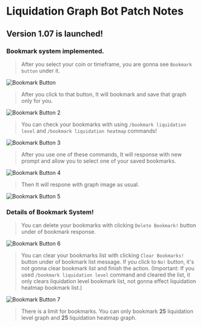 # Liquidation Graph Bot Patch Notes

## Version 1.07 is launched!

### Bookmark system implemented.

> After you select your coin or timeframe, you are gonna see `Bookmark button` under it.

![Bookmark Button](https://cdn.discordapp.com/attachments/469612307836698635/1108535562555637770/image.png)

> After you click to that button, It will bookmark and save that graph only for you.

![Bookmark Button 2](https://media.discordapp.net/attachments/469612307836698635/1108536761774264371/image.png)

> You can check your bookmarks with using `/bookmark liquidation level` and `/bookmark liquidation heatmap` commands! 

![Bookmark Button 3](https://media.discordapp.net/attachments/469612307836698635/1108537505357254757/image.png)

> After you use one of these commands, It will response with new prompt and allow you to select one of your saved bookmarks.

![Bookmark Button 4](https://media.discordapp.net/attachments/469612307836698635/1108537814469070948/image.png)

> Then It will respone with graph image as usual.

![Bookmark Button 5](https://media.discordapp.net/attachments/469612307836698635/1108538352917020722/image.png)

### Details of Bookmark System!

> You can delete your bookmarks with clicking `Delete Bookmark!` button under of bookmark response.

![Bookmark Button 6](https://media.discordapp.net/attachments/469612307836698635/1108538777657417768/image.png)

> You can clear your bookmarks list with clicking `Clear Bookmarks!` button under of bookmark list message. If you click to `No!` button, it's not gonna clear bookmark list and finish the action. (Important: If you used `/bookmark liquidation level` command and cleared the list, it only clears liquidation level bookmark list, not gonna effect liquidation heatmap bookmark list.)
  
![Bookmark Button 7](https://media.discordapp.net/attachments/469612307836698635/1108539385978294272/image.png)

> There is a limit for bookmarks. You can only bookmark **25** liquidation level graph and **25** liquidation heatmap graph.
